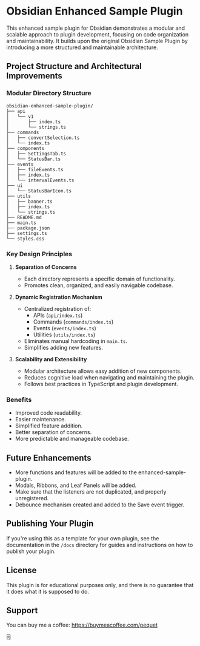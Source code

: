 # Obsidian Enhanced Sample Plugin

This enhanced sample plugin for Obsidian demonstrates a modular and scalable approach to plugin development, focusing on code organization and maintainability. It builds upon the original Obsidian Sample Plugin by introducing a more structured and maintainable architecture.

## Project Structure and Architectural Improvements

### Modular Directory Structure

```
obsidian-enhanced-sample-plugin/
├── api
│   └── v1
│       ├── index.ts
│       └── strings.ts
├── commands
│   ├── convertSelection.ts
│   └── index.ts
├── components
│   ├── SettingsTab.ts
│   └── StatusBar.ts
├── events
│   ├── fileEvents.ts
│   ├── index.ts
│   └── intervalEvents.ts
├── ui
│   └── StatusBarIcon.ts
├── utils
│   ├── banner.ts
│   ├── index.ts
│   └── strings.ts
├── README.md
├── main.ts
├── package.json
├── settings.ts
└── styles.css
```

### Key Design Principles

1. **Separation of Concerns**
   - Each directory represents a specific domain of functionality.
   - Promotes clean, organized, and easily navigable codebase.

2. **Dynamic Registration Mechanism**
   - Centralized registration of:
     - APIs (`api/index.ts`)
     - Commands (`commands/index.ts`)
     - Events (`events/index.ts`)
     - Utilities (`utils/index.ts`)
   - Eliminates manual hardcoding in `main.ts`.
   - Simplifies adding new features.

3. **Scalability and Extensibility**
   - Modular architecture allows easy addition of new components.
   - Reduces cognitive load when navigating and maintaining the plugin.
   - Follows best practices in TypeScript and plugin development.

### Benefits

- Improved code readability.
- Easier maintenance.
- Simplified feature addition.
- Better separation of concerns.
- More predictable and manageable codebase.

## Future Enhancements

- More functions and features will be added to the enhanced-sample-plugin.
- Modals, Ribbons, and Leaf Panels will be added. 
- Make sure that the listeners are not duplicated, and properly unregistered. 
- Debounce mechanism created and added to the Save event trigger.

## Publishing Your Plugin

If you're using this as a template for your own plugin, see  the documentation in the `/docs` directory for guides and instructions on how to publish your plugin.

## License

This plugin is for educational purposes only, and there is no guarantee that it does what it is supposed to do.

## Support

You can buy me a coffee: 
https://buymeacoffee.com/pequet 

🗒️



